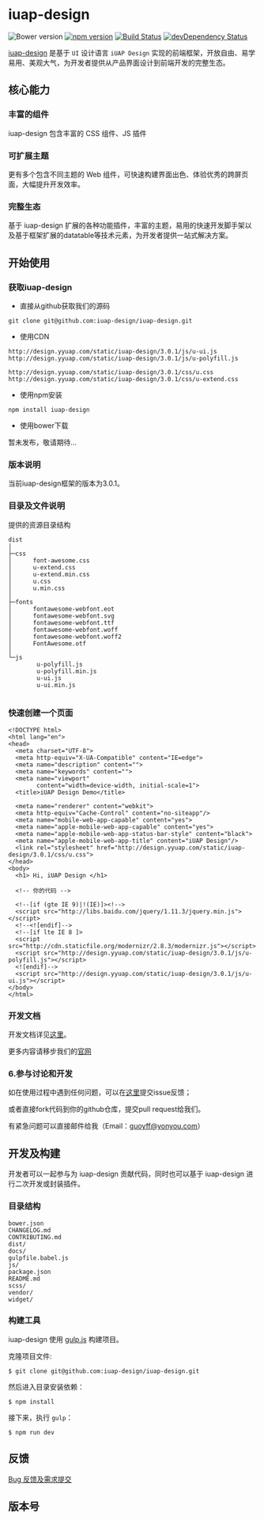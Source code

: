 # iuap-design

![Bower version](https://img.shields.io/bower/v/iuap-design.svg)
[![npm version](https://img.shields.io/npm/v/iuap-design.svg)](https://www.npmjs.com/package/iuap-design)
[![Build Status](https://img.shields.io/travis/iuap-design/iuap-design/master.svg)](https://travis-ci.org/iuap-design/iuap-design)
[![devDependency Status](https://img.shields.io/david/dev/iuap-design/iuap-design.svg)](https://david-dm.org/iuap-design/iuap-design#info=devDependencies)

[iuap-design](http://iuap-design.github.io/) 是基于 `UI` 设计语言 `iUAP Design` 实现的前端框架，开放自由、易学易用、美观大气，为开发者提供从产品界面设计到前端开发的完整生态。

## 核心能力

### 丰富的组件

iuap-design 包含丰富的 CSS 组件、JS 插件

### 可扩展主题

更有多个包含不同主题的 Web 组件，可快速构建界面出色、体验优秀的跨屏页面，大幅提升开发效率。

### 完整生态

基于 iuap-design 扩展的各种功能插件，丰富的主题，易用的快速开发脚手架以及基于框架扩展的datatable等技术元素，为开发者提供一站式解决方案。


## 开始使用

### 获取iuap-design

- 直接从github获取我们的源码
```
git clone git@github.com:iuap-design/iuap-design.git
```

- 使用CDN
```
http://design.yyuap.com/static/iuap-design/3.0.1/js/u-ui.js
http://design.yyuap.com/static/iuap-design/3.0.1/js/u-polyfill.js

http://design.yyuap.com/static/iuap-design/3.0.1/css/u.css
http://design.yyuap.com/static/iuap-design/3.0.1/css/u-extend.css
```
- 使用npm安装

```
npm install iuap-design
```

- 使用bower下载

暂未发布，敬请期待...


### 版本说明

当前iuap-design框架的版本为3.0.1。


### 目录及文件说明

提供的资源目录结构
```
dist
│
├─css
│      font-awesome.css
│      u-extend.css
│      u-extend.min.css
│      u.css
│      u.min.css
│
├─fonts
│      fontawesome-webfont.eot
│      fontawesome-webfont.svg
│      fontawesome-webfont.ttf
│      fontawesome-webfont.woff
│      fontawesome-webfont.woff2
│      FontAwesome.otf
│
└─js
        u-polyfill.js
        u-polyfill.min.js
        u-ui.js
        u-ui.min.js


```

### 快速创建一个页面

```
<!DOCTYPE html>
<html lang="en">
<head>
  <meta charset="UTF-8">
  <meta http-equiv="X-UA-Compatible" content="IE=edge">
  <meta name="description" content="">
  <meta name="keywords" content="">
  <meta name="viewport"
        content="width=device-width, initial-scale=1">
  <title>iUAP Design Demo</title>

  <meta name="renderer" content="webkit">
  <meta http-equiv="Cache-Control" content="no-siteapp"/>
  <meta name="mobile-web-app-capable" content="yes">
  <meta name="apple-mobile-web-app-capable" content="yes">
  <meta name="apple-mobile-web-app-status-bar-style" content="black">
  <meta name="apple-mobile-web-app-title" content="iUAP Design"/>
  <link rel="stylesheet" href="http://design.yyuap.com/static/iuap-design/3.0.1/css/u.css">
</head>
<body>
  <h1> Hi, iUAP Design </h1>

  <!-- 你的代码 -->

  <!--[if (gte IE 9)|!(IE)]><!-->
  <script src="http://libs.baidu.com/jquery/1.11.3/jquery.min.js"></script>
  <!--<![endif]-->
  <!--[if lte IE 8 ]>
  <script src="http://cdn.staticfile.org/modernizr/2.8.3/modernizr.js"></script>
  <script src="http://design.yyuap.com/static/iuap-design/3.0.1/js/u-polyfill.js"></script>
  <![endif]-->
  <script src="http://design.yyuap.com/static/iuap-design/3.0.1/js/u-ui.js"></script>
</body>
</html>
```
### 开发文档

开发文档详见[这里](https://github.com/iuap-design/iuap-design/tree/master/docs)。

更多内容请移步我们的[官网](http://design.yyuap.com/)

### 6.参与讨论和开发

如在使用过程中遇到任何问题，可以在[这里](https://github.com/iuap-design/iuap-design/issues)提交issue反馈；

或者直接fork代码到你的github仓库，提交pull request给我们。

有紧急问题可以直接邮件给我（Email：guoyff@yonyou.com）


## 开发及构建

开发者可以一起参与为 iuap-design 贡献代码，同时也可以基于 iuap-design 进行二次开发或封装插件。

### 目录结构

```
bower.json
CHANGELOG.md
CONTRIBUTING.md
dist/
docs/
gulpfile.babel.js
js/
package.json
README.md
scss/
vendor/
widget/
```

### 构建工具

iuap-design 使用 [gulp.js](http://gulpjs.com/) 构建项目。

克隆项目文件:

```
$ git clone git@github.com:iuap-design/iuap-design.git
```

然后进入目录安装依赖：

```
$ npm install
```

接下来，执行 `gulp`：

```
$ npm run dev
```

## 反馈

[Bug 反馈及需求提交](CONTRIBUTING.md)

## 版本号
